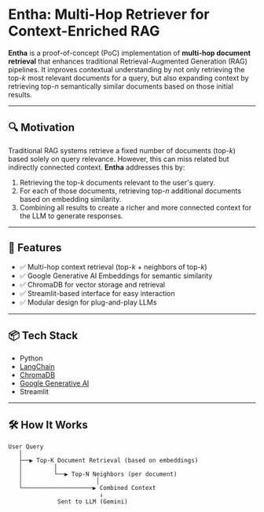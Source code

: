 # Entha: Multi-Hop Retriever for Context-Enriched RAG

**Entha** is a proof-of-concept (PoC) implementation of  **multi-hop document retrieval** that enhances traditional Retrieval-Augmented Generation (RAG) pipelines. It improves contextual understanding by not only retrieving the top-*k* most relevant documents for a query, but also expanding context by retrieving top-*n* semantically similar documents based on those initial results.

---

## 🔍 Motivation

Traditional RAG systems retrieve a fixed number of documents (top-*k*) based solely on query relevance. However, this can miss related but indirectly connected context. **Entha** addresses this by:

1. Retrieving the top-*k* documents relevant to the user's query.
2. For each of those documents, retrieving top-*n* additional documents based on embedding similarity.
3. Combining all results to create a richer and more connected context for the LLM to generate responses.

---

## 🚀 Features

- ✅ Multi-hop context retrieval (top-*k* + neighbors of top-*k*)
- ✅ Google Generative AI Embeddings for semantic similarity
- ✅ ChromaDB for vector storage and retrieval
- ✅ Streamlit-based interface for easy interaction
- ✅ Modular design for plug-and-play LLMs

---

## 📦 Tech Stack

- Python
- [LangChain](https://github.com/langchain-ai/langchain)
- [ChromaDB](https://www.trychroma.com/)
- [Google Generative AI](https://ai.google.dev/)
- Streamlit

---

## 🛠 How It Works

```text
User Query
   │
   ├──▶ Top-K Document Retrieval (based on embeddings)
   │         │
   │         └──▶ Top-N Neighbors (per document)
   │                     │
   └────────────────────▶ Combined Context
                          ↓
              Sent to LLM (Gemini)
